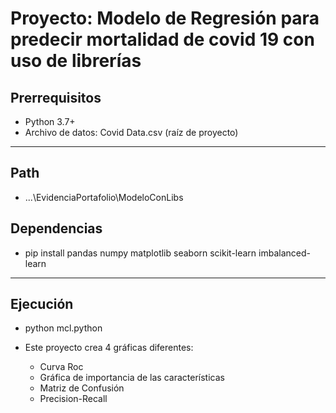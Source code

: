 # Proyecto: Modelo de Regresión para predecir mortalidad de covid 19 con uso de librerías

## Prerrequisitos

- Python 3.7+
- Archivo de datos: Covid Data.csv (raíz de proyecto)

---

## Path

- ...\EvidenciaPortafolio\ModeloConLibs

## Dependencias

- pip install pandas numpy matplotlib seaborn scikit-learn imbalanced-learn

---

## Ejecución

- python mcl.python

- Este proyecto crea 4 gráficas diferentes:
   - Curva Roc
   - Gráfica de importancia de las características
   - Matriz de Confusión
   - Precision-Recall


